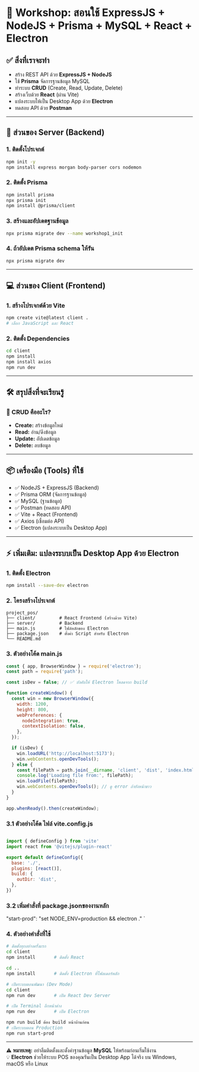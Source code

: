 
# 🚀 Workshop: สอนใช้ ExpressJS + NodeJS + Prisma + MySQL + React + Electron

## ✅ สิ่งที่เราจะทำ
- สร้าง REST API ด้วย **ExpressJS + NodeJS**
- ใช้ **Prisma** จัดการฐานข้อมูล MySQL
- ทำระบบ **CRUD** (Create, Read, Update, Delete)
- สร้างเว็บด้วย **React** (ผ่าน Vite)
- แปลงระบบให้เป็น Desktop App ด้วย **Electron**
- ทดสอบ API ด้วย **Postman**

---

## 🔧 ส่วนของ Server (Backend)

### 1. ติดตั้งโปรเจกต์
```bash
npm init -y
npm install express morgan body-parser cors nodemon
```

### 2. ติดตั้ง Prisma
```bash
npm install prisma
npx prisma init
npm install @prisma/client
```

### 3. สร้างและอัปเดตฐานข้อมูล
```bash
npx prisma migrate dev --name workshop1_init
```

### 4. ถ้าอัปเดต Prisma schema ให้รัน
```bash
npx prisma migrate dev
```

---

## 💻 ส่วนของ Client (Frontend)

### 1. สร้างโปรเจกต์ด้วย Vite
```bash
npm create vite@latest client .
# เลือก JavaScript และ React
```

### 2. ติดตั้ง Dependencies
```bash
cd client
npm install
npm install axios
npm run dev
```

---

## 🛠️ สรุปสิ่งที่จะเรียนรู้

### 🔨 CRUD คืออะไร?
- **Create:** สร้างข้อมูลใหม่
- **Read:** อ่าน/ดึงข้อมูล
- **Update:** อัปเดตข้อมูล
- **Delete:** ลบข้อมูล

---

## 📦 เครื่องมือ (Tools) ที่ใช้
- ✅ NodeJS + ExpressJS (Backend)
- ✅ Prisma ORM (จัดการฐานข้อมูล)
- ✅ MySQL (ฐานข้อมูล)
- ✅ Postman (ทดสอบ API)
- ✅ Vite + React (Frontend)
- ✅ Axios (เชื่อมต่อ API)
- ✅ Electron (แปลงระบบเป็น Desktop App)

---

## ⚡ เพิ่มเติม: แปลงระบบเป็น Desktop App ด้วย Electron

### 1. ติดตั้ง Electron
```bash
npm install --save-dev electron
```

### 2. โครงสร้างโปรเจกต์
```
project_pos/
├── client/         # React Frontend (สร้างด้วย Vite)
├── server/         # Backend
├── main.js         # ไฟล์หลักของ Electron
├── package.json    # ตั้งค่า Script สำหรับ Electron
└── README.md
```

### 3. ตัวอย่างโค้ด main.js
```js
const { app, BrowserWindow } = require('electron');
const path = require('path');

const isDev = false; // ✅ บังคับให้ Electron โหลดจาก build

function createWindow() {
  const win = new BrowserWindow({
    width: 1200,
    height: 800,
    webPreferences: {
      nodeIntegration: true,
      contextIsolation: false,
    },
  });

  if (isDev) {
    win.loadURL('http://localhost:5173');
    win.webContents.openDevTools();
  } else {
    const filePath = path.join(__dirname, 'client', 'dist', 'index.html');
    console.log('Loading file from:', filePath);
    win.loadFile(filePath);
    win.webContents.openDevTools(); // ดู error ถ้ายังหน้าขาว
  }
}

app.whenReady().then(createWindow);

```

### 3.1 ตัวอย่างโค้ด ไฟล์ vite.config.js
```js

import { defineConfig } from 'vite'
import react from '@vitejs/plugin-react'

export default defineConfig({
  base: './', 
  plugins: [react()],
  build: {
    outDir: 'dist',
  },
})

```
### 3.2 เพิ่มคำสั่งที่ package.jsonของงานหลัก
  "start-prod": "set NODE_ENV=production && electron ."
  `

### 4. ตัวอย่างคำสั่งที่ใช้
```bash
# ติดตั้งทุกอย่างครั้งแรก
cd client
npm install       # ติดตั้ง React

cd ..
npm install       # ติดตั้ง Electron ที่โฟลเดอร์หลัก

# เปิดระบบตอนพัฒนา (Dev Mode)
cd client
npm run dev       # เปิด React Dev Server

# เปิด Terminal อีกหน้าต่าง
npm run dev       # เปิด Electron
```

```bash
npm run build ต้อง build หน้าบ้านก่อน
# เปิดระบบตอน Production
npm run start-prod
```

---

⚠️ **หมายเหตุ:** อย่าลืมติดตั้งและตั้งค่าฐานข้อมูล **MySQL** ให้พร้อมก่อนเริ่มใช้งาน  
💡 **Electron** ช่วยให้ระบบ POS ของคุณรันเป็น Desktop App ได้จริง บน Windows, macOS หรือ Linux
